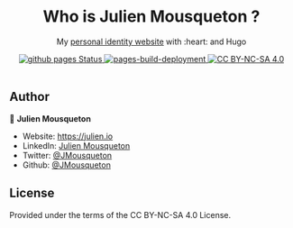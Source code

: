 <div align="center">
  <h1>Who is Julien Mousqueton ? </h1>
</div>

<p align="center">
  My <a href="https://whois.julien.io" target=_blank>personal identity website</a> with :heart: and Hugo
</p>

<div align="center">
  <a href="https://github.com/JMousqueton/whois.julien.io/actions/workflows/main.ymls">
    <img alt="github pages Status" src="https://github.com/JMousqueton/whois.julien.io/actions/workflows/main.yml/badge.svg" />
  </a>
  <a href="https://github.com/JMousqueton/whois.julien.io/actions/workflows/pages/pages-build-deployment">
    <img alt="pages-build-deployment" src="https://github.com/JMousqueton/whois.julien.io/actions/workflows/pages/pages-build-deployment/badge.svg" />
  </a>
  <a href="https://creativecommons.org/licenses/by-nc-sa/4.0/">
    <img alt="CC BY-NC-SA 4.0" src="https://img.shields.io/badge/License-CC%20BY--NC--SA%204.0-lightgrey.svg" />
  </a>
</div>

<br />

## Author

👤 **Julien Mousqueton**

* Website: <https://julien.io>
* LinkedIn: [Julien Mousqueton](https://linkedin.com/in/julienmousqueton)
* Twitter: [@JMousqueton](https://twitter.com/JMousqueton)
* Github: [@JMousqueton](https://github.com/JMousqueton)


## License

Provided under the terms of the CC BY-NC-SA 4.0 License.
